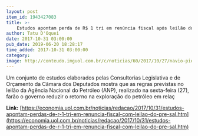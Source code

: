```yaml
---
layout: post
item_id: 1943427083
title: >-
    Estudos apontam perda de R$ 1 tri em renúncia fiscal após leilão do pré-sal
author: Tatu D'Oquei
date: 2017-10-31 03:00:00
pub_date: 2019-06-20 18:28:17
time_added: 2017-10-31 03:00:00
category: 
image: http://conteudo.imguol.com.br/c/noticias/60/2017/10/27/navio-pioneiro-de-libra-1509137040926_615x300.jpg
---
```


Um conjunto de estudos elaborados pelas Consultorias Legislativa e de Orçamento da Câmara dos Deputados mostra que as regras previstas no leilão da Agência Nacional do Petróleo (ANP), realizado na sexta-feira (27), farão o governo reduzir o retorno na exploração do petróleo em relaç

**Link:** [https://economia.uol.com.br/noticias/redacao/2017/10/31/estudos-apontam-perdas-de-r-1-tri-em-renuncia-fiscal-com-leilao-do-pre-sal.htm](https://economia.uol.com.br/noticias/redacao/2017/10/31/estudos-apontam-perdas-de-r-1-tri-em-renuncia-fiscal-com-leilao-do-pre-sal.htm)

